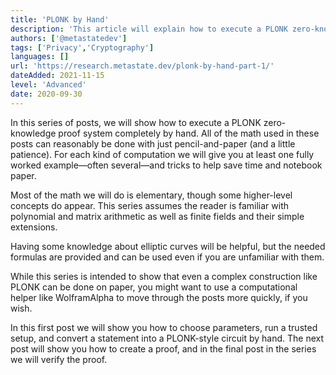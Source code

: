 ```yaml
---
title: 'PLONK by Hand'
description: 'This article will explain how to execute a PLONK zero-knowledge proof system completely by hand.'
authors: ['@metastatedev']
tags: ['Privacy','Cryptography']
languages: []
url: 'https://research.metastate.dev/plonk-by-hand-part-1/'
dateAdded: 2021-11-15
level: 'Advanced'
date: 2020-09-30
---
```


In this series of posts, we will show how to execute a PLONK zero-knowledge proof system completely by hand. All of the math used in these posts can reasonably be done with just pencil-and-paper (and a little patience). For each kind of computation we will give you at least one fully worked example—often several—and tricks to help save time and notebook paper.

Most of the math we will do is elementary, though some higher-level concepts do appear. This series assumes the reader is familiar with polynomial and matrix arithmetic as well as finite fields and their simple extensions.

Having some knowledge about elliptic curves will be helpful, but the needed formulas are provided and can be used even if you are unfamiliar with them.

While this series is intended to show that even a complex construction like PLONK can be done on paper, you might want to use a computational helper like WolframAlpha to move through the posts more quickly, if you wish.

In this first post we will show you how to choose parameters, run a trusted setup, and convert a statement into a PLONK-style circuit by hand. The next post will show you how to create a proof, and in the final post in the series we will verify the proof.
